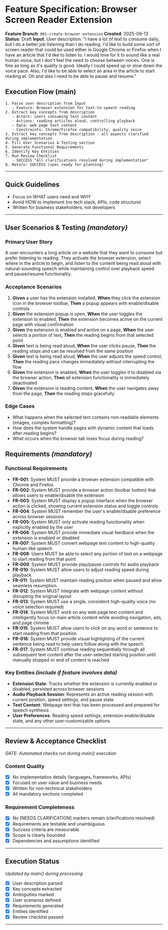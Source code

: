 # Feature Specification: Browser Screen Reader Extension

**Feature Branch**: `001-create-browser-extension`
**Created**: 2025-09-13
**Status**: Draft
**Input**: User description: "I have a lot of text to consume daily, but I do a better job listening than I do reading. I'd like to build some sort of screen reader that could be used either in Google Chrome or Firefox when I have an article that I'd like to listen to. I would love for it to sound like a real human voice, but I don't feel the need to choose between voices. One is fine as long as it's quality is good. Ideally I could speed up or slow down the voice pace. Also, I'd like to be able to select an area in the article to start reading at. Oh and also I need to be able to pause and resume."

## Execution Flow (main)
```
1. Parse user description from Input 
   - Feature: Browser extension for text-to-speech reading
2. Extract key concepts from description 
   - Actors: users consuming text content
   - Actions: reading articles aloud, controlling playback
   - Data: web page text content
   - Constraints: Chrome/Firefox compatibility, quality voice
3. Extract key concepts from description - all aspects clarified during implementation
4. Fill User Scenarios & Testing section
5. Generate Functional Requirements 
6. Identify Key Entities 
7. Run Review Checklist
   - SUCCESS "All clarifications resolved during implementation"
8. Return: SUCCESS (spec ready for planning)
```

---

## Quick Guidelines
- Focus on WHAT users need and WHY
- Avoid HOW to implement (no tech stack, APIs, code structure)
- Written for business stakeholders, not developers

---

## User Scenarios & Testing *(mandatory)*

### Primary User Story
A user encounters a long article on a website that they want to consume but prefer listening to reading. They activate the browser extension, select where in the article to begin, and listen to the content being read aloud with natural-sounding speech while maintaining control over playback speed and pause/resume functionality.

### Acceptance Scenarios
1. **Given** a user has the extension installed, **When** they click the extension icon in the browser toolbar, **Then** a popup appears with enable/disable controls
2. **Given** the extension popup is open, **When** the user toggles the extension to enabled, **Then** the extension becomes active on the current page with visual confirmation
3. **Given** the extension is enabled and active on a page, **When** the user selects a portion of text, **Then** the reading begins from that selected point
4. **Given** text is being read aloud, **When** the user clicks pause, **Then** the reading stops and can be resumed from the same position
5. **Given** text is being read aloud, **When** the user adjusts the speed control, **Then** the reading pace changes immediately without interrupting the flow
6. **Given** the extension is enabled, **When** the user toggles it to disabled via the browser action, **Then** all extension functionality is immediately deactivated
7. **Given** the extension is reading content, **When** the user navigates away from the page, **Then** the reading stops gracefully

### Edge Cases
- What happens when the selected text contains non-readable elements (images, complex formatting)?
- How does the system handle pages with dynamic content that loads after reading begins?
- What occurs when the browser tab loses focus during reading?

## Requirements *(mandatory)*

### Functional Requirements
- **FR-001**: System MUST provide a browser extension compatible with Chrome and Firefox
- **FR-002**: System MUST provide a browser action (toolbar button) that allows users to enable/disable the extension
- **FR-003**: System MUST display a popup interface when the browser action is clicked, showing current extension status and toggle controls
- **FR-004**: System MUST remember the user's enable/disable preference across browser sessions
- **FR-005**: System MUST only activate reading functionality when explicitly enabled by the user
- **FR-006**: System MUST provide immediate visual feedback when the extension is enabled or disabled
- **FR-007**: System MUST convert webpage text content to high-quality human-like speech
- **FR-008**: Users MUST be able to select any portion of text on a webpage to start reading from that point
- **FR-009**: System MUST provide play/pause controls for audio playback
- **FR-010**: System MUST allow users to adjust reading speed during playback
- **FR-011**: System MUST maintain reading position when paused and allow seamless resumption
- **FR-012**: System MUST integrate with webpage content without disrupting the original layout
- **FR-013**: System MUST use a single, consistent high-quality voice (no voice selection required)
- **FR-014**: System MUST work on any web page text content and intelligently focus on main article content while avoiding navigation, ads, and page chrome
- **FR-015**: System MUST allow users to click on any word or sentence to start reading from that position
- **FR-016**: System MUST provide visual highlighting of the current sentence being read to help users follow along with the speech
- **FR-017**: System MUST continue reading sequentially through all subsequent text content after the user-selected starting position until manually stopped or end of content is reached

### Key Entities *(include if feature involves data)*
- **Extension State**: Tracks whether the extension is currently enabled or disabled, persisted across browser sessions
- **Audio Playback Session**: Represents an active reading session with current position, speed settings, and pause state
- **Text Content**: Webpage text that has been processed and prepared for speech synthesis
- **User Preferences**: Reading speed settings, extension enable/disable state, and any other user-customizable options

---

## Review & Acceptance Checklist
*GATE: Automated checks run during main() execution*

### Content Quality
- [x] No implementation details (languages, frameworks, APIs)
- [x] Focused on user value and business needs
- [x] Written for non-technical stakeholders
- [x] All mandatory sections completed

### Requirement Completeness
- [x] No [NEEDS CLARIFICATION] markers remain (clarifications resolved)
- [x] Requirements are testable and unambiguous
- [x] Success criteria are measurable
- [x] Scope is clearly bounded
- [x] Dependencies and assumptions identified

---

## Execution Status
*Updated by main() during processing*

- [x] User description parsed
- [x] Key concepts extracted
- [x] Ambiguities marked
- [x] User scenarios defined
- [x] Requirements generated
- [x] Entities identified
- [x] Review checklist passed

---